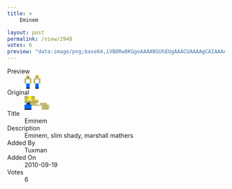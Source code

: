```yaml
---
title: >
    Eminem

layout: post
permalink: /view/2948
votes: 6
preview: "data:image/png;base64,iVBORw0KGgoAAAANSUhEUgAAACUAAAAgCAIAAAAaMSbnAAAABnRSTlMA/wD/AP5AXyvrAAAA50lEQVRIiWP8//8fAxy8N2TACgTPYxdHA0RoZ0IWX33SjEHwAgTtP6wNZxNlGXGABVOIkZHx////mGyCYP9hbazijn4INhOmNLIFxFtGJEDxn8ivr/s3RcO5cLaj3xJq2YfFfzQFWOLPyX8ZnL1vYxTN7aO6HciAce/OQmS+k1vftm2pcK6X1+x9u4pQFfSiOG5XMZp2ZPVoXAb6xx+97UMJTye3PqyKUIMIZ3gSo324h+eofaP2DWb7GJHbL4zpjFgV/Z9JVK1LjPbhHp6j9o3aN2ofAqCWL4zYrUfpQ+Exiwjt9PYfAN1DV3A1sk2mAAAAAElFTkSuQmCC"
---
```

<dl class="side-by-side">
<dt>Preview</dt>
<dd>
    <img class="preview" src="data:image/png;base64,iVBORw0KGgoAAAANSUhEUgAAACUAAAAgCAIAAAAaMSbnAAAABnRSTlMA/wD/AP5AXyvrAAAA50lEQVRIiWP8//8fAxy8N2TACgTPYxdHA0RoZ0IWX33SjEHwAgTtP6wNZxNlGXGABVOIkZHx////mGyCYP9hbazijn4INhOmNLIFxFtGJEDxn8ivr/s3RcO5cLaj3xJq2YfFfzQFWOLPyX8ZnL1vYxTN7aO6HciAce/OQmS+k1vftm2pcK6X1+x9u4pQFfSiOG5XMZp2ZPVoXAb6xx+97UMJTye3PqyKUIMIZ3gSo324h+eofaP2DWb7GJHbL4zpjFgV/Z9JVK1LjPbhHp6j9o3aN2ofAqCWL4zYrUfpQ+Exiwjt9PYfAN1DV3A1sk2mAAAAAElFTkSuQmCC">
</dd>
<dt>Original</dt>
<dd>
    <img class="preview" src="data:image/png;base64,iVBORw0KGgoAAAANSUhEUgAAAEAAAAAgCAYAAACinX6EAAAAy0lEQVR42u3WPQqEMBAF4JzFC3ifrdXea21nIWKhN1phT5BFQRkHk6zEgfy8gVdIUJwvE1HN3UvbopfSGtf9KvQCAAAAAAAAAEAOIHgEV4PSCQKA79jnWxwv+B5qTWubClqWaYgCwDW+O8BqRQHotU+iATBNQPIA0gFALADrmafBBKQCwBFUo89hOz+NrVdc5ft8fw0AACAzAN7wzZia7PvqFFtzV2tPYPyHkjhA9hMgDiBdAHjoO2DGAACOAAAAkDUA+9W9GwBEDvADQrtXvVDYAX0AAAAASUVORK5CYII=">
</dd>
<dt>Title</dt>
<dd>Eminem</dd>
<dt>Description</dt>
<dd>Eminem, slim shady, marshall mathers</dd>
<dt>Added By</dt>
<dd>Tuxman</dd>
<dt>Added On</dt>
<dd>2010-09-19</dd>
<dt>Votes</dt>
<dd>6</dd>
</dl>
